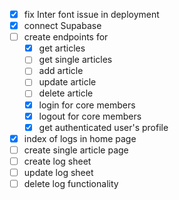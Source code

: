 - [x] fix Inter font issue in deployment
- [x] connect Supabase
- [ ] create endpoints for 
    - [x] get articles
    - [ ] get single articles
    - [ ] add article
    - [ ] update article
    - [ ] delete article
    - [x] login for core members
    - [x] logout for core members
    - [x] get authenticated user's profile
- [x] index of logs in home page
- [ ] create single article page
- [ ] create log sheet
- [ ] update log sheet
- [ ] delete log functionality